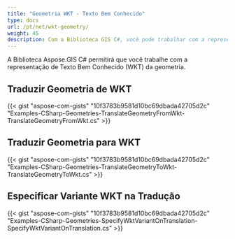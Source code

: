 ```yaml
---
title: "Geometria WKT - Texto Bem Conhecido"
type: docs
url: /pt/net/wkt-geometry/
weight: 45
description: Com a Biblioteca GIS C#, você pode trabalhar com a representação de Texto Bem Conhecido (WKT) da geometria e traduzi-la para ou de WKT.
---
```


A Biblioteca Aspose.GIS C# permitirá que você trabalhe com a representação de Texto Bem Conhecido (WKT) da geometria.

## **Traduzir Geometria de WKT**
{{< gist "aspose-com-gists" "10f3783b9581d10bc69dbada42705d2c" "Examples-CSharp-Geometries-TranslateGeometryFromWkt-TranslateGeometryFromWkt.cs" >}}
## **Traduzir Geometria para WKT**
{{< gist "aspose-com-gists" "10f3783b9581d10bc69dbada42705d2c" "Examples-CSharp-Geometries-TranslateGeometryToWkt-TranslateGeometryToWkt.cs" >}}
## **Especificar Variante WKT na Tradução**
{{< gist "aspose-com-gists" "10f3783b9581d10bc69dbada42705d2c" "Examples-CSharp-Geometries-SpecifyWktVariantOnTranslation-SpecifyWktVariantOnTranslation.cs" >}}
